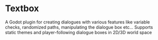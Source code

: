 # Textbox
A Godot plugin for creating dialogues with various features like variable checks, randomized paths, manipulating the dialogue box etc... Supports static themes and player-following dialogue boxes in 2D/3D world space
